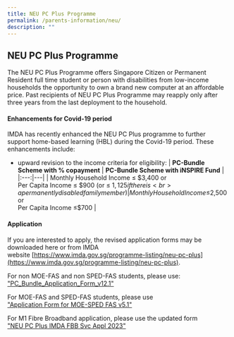 ```yaml
---
title: NEU PC Plus Programme
permalink: /parents-information/neu/
description: ""
---
```

## NEU PC Plus Programme

The NEU PC Plus Programme offers Singapore Citizen or Permanent Resident full time student or person with disabilities from low-income households the opportunity to own a brand new computer at an affordable price. Past recipients of NEU PC Plus Programme may reapply only after three years from the last deployment to the household.

#### Enhancements for Covid-19 period

IMDA has recently enhanced the NEU PC Plus programme to further support home-based learning (HBL) during the Covid-19 period. These enhancements include:<br>
* upward revision to the income criteria for eligibility:
| **PC-Bundle Scheme with % copayment** | **PC-Bundle Scheme with iNSPIRE Fund** |
|:---:|---|
| Monthly Household Income ≤ $3,400 or<br>Per Capita Income ≤ $900 (or ≤ $1,125 if there is<br>a permanently disabled family member) | Monthly Household Income ≤$2,500 or<br>Per Capita Income ≤$700 |

#### Application

If you are interested to apply, the revised application forms may be downloaded here or from IMDA website [https://www.imda.gov.sg/programme-listing/neu-pc-plus](https://www.imda.gov.sg/programme-listing/neu-pc-plus).

For non MOE-FAS and non SPED-FAS students, please use: <br>
<a href="https://staging.d2fcpke8jx35fo.amplifyapp.com/files/PC_Bundle_Application_Form_v121.pdf">"PC\_Bundle\_Application\_Form\_v12.1"</a>

For MOE-FAS and SPED-FAS students, please use <br>
<a href="https://staging.d2fcpke8jx35fo.amplifyapp.com/files/Application%20Form%20for%20MOE-SPED%20FAS%20v51.pdf">"Application Form for MOE-SPED FAS v5.1"</a>

For M1 Fibre Broadband application, please use the updated form <br>
<a href="https://staging.d2fcpke8jx35fo.amplifyapp.com/files/NEU%20PC%20Plus%20IMDA%20FBB%20Svc%20Appl%202023.pdf">"NEU PC Plus IMDA FBB Svc Appl 2023"</a>
